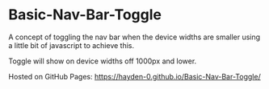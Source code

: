 # Basic-Nav-Bar-Toggle
A concept of toggling the nav bar when the device widths are smaller using a little bit of javascript to achieve this.

Toggle will show on device widths off 1000px and lower.

Hosted on GitHub Pages: https://hayden-0.github.io/Basic-Nav-Bar-Toggle/
